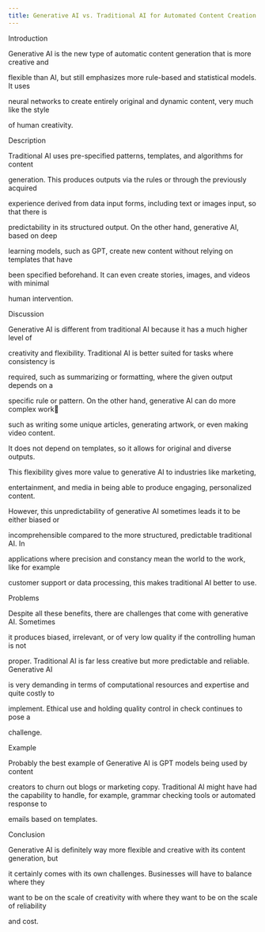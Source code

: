 ```yaml
---
title: Generative AI vs. Traditional AI for Automated Content Creation
---
```

<!--StartFragment-->

Introduction

Generative AI is the new type of automatic content generation that is more creative and

flexible than AI, but still emphasizes more rule-based and statistical models. It uses

neural networks to create entirely original and dynamic content, very much like the style

of human creativity.

Description

Traditional AI uses pre-specified patterns, templates, and algorithms for content

generation. This produces outputs via the rules or through the previously acquired

experience derived from data input forms, including text or images input, so that there is

predictability in its structured output. On the other hand, generative AI, based on deep

learning models, such as GPT, create new content without relying on templates that have

been specified beforehand. It can even create stories, images, and videos with minimal

human intervention.

Discussion

Generative AI is different from traditional AI because it has a much higher level of

creativity and flexibility. Traditional AI is better suited for tasks where consistency is

required, such as summarizing or formatting, where the given output depends on a

specific rule or pattern. On the other hand, generative AI can do more complex work

such as writing some unique articles, generating artwork, or even making video content.

It does not depend on templates, so it allows for original and diverse outputs.

This flexibility gives more value to generative AI to industries like marketing,

entertainment, and media in being able to produce engaging, personalized content.

However, this unpredictability of generative AI sometimes leads it to be either biased or

incomprehensible compared to the more structured, predictable traditional AI. In

applications where precision and constancy mean the world to the work, like for example

customer support or data processing, this makes traditional AI better to use.

Problems

Despite all these benefits, there are challenges that come with generative AI. Sometimes

it produces biased, irrelevant, or of very low quality if the controlling human is not

proper. Traditional AI is far less creative but more predictable and reliable. Generative AI

is very demanding in terms of computational resources and expertise and quite costly to

implement. Ethical use and holding quality control in check continues to pose a

challenge.

Example

Probably the best example of Generative AI is GPT models being used by content

creators to churn out blogs or marketing copy. Traditional AI might have had the capability to handle, for example, grammar checking tools or automated response to

emails based on templates.

Conclusion

Generative AI is definitely way more flexible and creative with its content generation, but

it certainly comes with its own challenges. Businesses will have to balance where they

want to be on the scale of creativity with where they want to be on the scale of reliability

and cost.

<!--EndFragment-->
